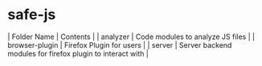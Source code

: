 # safe-js




| Folder Name | Contents |
| analyzer | Code modules to analyze JS files |
| browser-plugin | Firefox Plugin for users |
| server | Server backend modules for firefox plugin to interact with |
